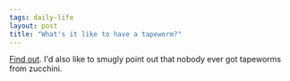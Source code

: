 ```yaml
---
tags: daily-life
layout: post
title: "What's it like to have a tapeworm?"
---
```




<a href="http://fray.com/drugs/worm/">Find out</a>. I'd also like to smugly point out that nobody ever got tapeworms from zucchini.


